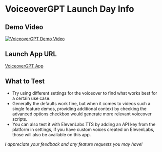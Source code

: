 # VoiceoverGPT Launch Day Info

## Demo Video
[![VoiceoverGPT Demo Video](http://img.youtube.com/vi/tDupTuZQ8-I/0.jpg)](https://www.youtube.com/watch?v=tDupTuZQ8-I)

## Launch App URL
[VoiceoverGPT App](https://www.voiceovergpt.app)

## What to Test
- Try using different settings for the voiceover to find what works best for a certain use case.
- Generally the defaults work fine, but when it comes to videos such a single feature demos, providing additional context by checking the advanced options checkbox would generate more relevant voiceover scripts.
- You can also test it with ElevenLabs TTS by adding an API key from the platform in settings, if you have custom voices created on ElevenLabs, those will also be available on this app.

*I appreciate your feedback and any feature requests you may have!*
